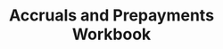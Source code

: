 ---
title: "Accruals and Prepayments Workbook"
description: "This is an updated version of my Accruals and Prepayments Workbook with improved explanations, tips and guides, plus more tasks for you to complete."
AmazonID: "B096TRTP7Z"
tags:
- revision workbooks
- tips and guides
- accruals and prepayments
series:
- AAT Level 3
---